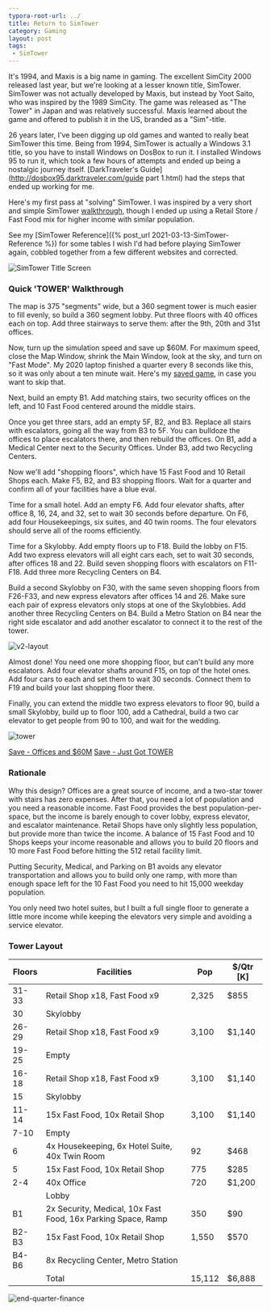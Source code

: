 ```yaml
---
typora-root-url: ../
title: Return to SimTower
category: Gaming
layout: post
tags: 
 - SimTower
---
```


It's 1994, and Maxis is a big name in gaming. The excellent SimCity 2000 released last year, but we're looking at a lesser known title, SimTower. SimTower was not actually developed by Maxis, but instead by Yoot Saito, who was inspired by the 1989 SimCity. The game was released as "The Tower" in Japan and was relatively successful. Maxis learned about the game and offered to publish it in the US, branded as a "Sim"-title.

26 years later, I've been digging up old games and wanted to really beat SimTower this time. Being from 1994, SimTower is actually a Windows 3.1 title, so you have to install Windows on DosBox to run it. I installed Windows 95 to run it, which took a few hours of attempts and ended up being a nostalgic journey itself. [DarkTraveler's Guide](http://dosbox95.darktraveler.com/guide part 1.html) had the steps that ended up working for me.

Here's my first pass at "solving" SimTower. I was inspired by a very short and simple SimTower [walkthrough](http://blog.codekills.net/2009/03/15/how-to-beat-simtower/), though I ended up using a Retail Store / Fast Food mix for higher income with similar population.

See my [SimTower Reference]({% post_url 2021-03-13-SimTower-Reference %}) for some tables I wish I'd had before playing SimTower again, cobbled together from a few different websites and corrected.

![SimTower Title Screen](/assets/img/SimTower/title-screen.png)

### Quick 'TOWER' Walkthrough

The map is 375 "segments" wide, but a 360 segment tower is much easier to fill evenly, so build a 360 segment lobby. Put three floors with 40 offices each on top. Add three stairways to serve them: after the 9th, 20th and 31st offices. 

Now, turn up the simulation speed and save up $60M.  For maximum speed, close the Map Window, shrink the Main Window, look at the sky, and turn on "Fast Mode". My 2020 laptop finished a quarter every 8 seconds like this, so it was only about a ten minute wait. Here's my [saved game](/assets/files/SimTower/144_60M.TDT), in case you want to skip that.

Next, build an empty B1. Add matching stairs, two security offices on the left, and 10 Fast Food centered around the middle stairs. 

Once you get three stars, add an empty 5F, B2, and B3. Replace all stairs with escalators, going all the way from B3 to 5F. You can bulldoze the offices to place escalators there, and then rebuild the offices. On B1, add a Medical Center next to the Security Offices. Under B3, add two Recycling Centers.

Now we'll add "shopping floors", which have 15 Fast Food and 10 Retail Shops each. Make F5, B2, and B3 shopping floors. Wait for a quarter and confirm all of your facilities have a blue eval.

Time for a small hotel. Add an empty F6. Add four elevator shafts, after office 8, 16, 24, and 32, set to wait 30 seconds before departure. On F6, add four Housekeepings, six suites, and 40 twin rooms. The four elevators should serve all of the rooms efficiently.

Time for a Skylobby. Add empty floors up to F18. Build the lobby on F15. Add two express elevators will all eight cars each, set to wait 30 seconds, after offices 18 and 22. Build seven shopping floors with escalators on F11-F18. Add three more Recycling Centers on B4.

Build a second Skylobby on F30, with the same seven shopping floors from F26-F33, and new express elevators after offices 14 and 26. Make sure each pair of express elevators only stops at one of the Skylobbies. Add another three Recycling Centers on B4. Build a Metro Station on B4 near the right side escalator and add another escalator to connect it to the rest of the tower.

![v2-layout](/assets/img/SimTower/v2-layout.png)

Almost done! You need one more shopping floor, but can't build any more escalators. Add four elevator shafts around F15, on top of the hotel ones. Add four cars to each and set them to wait 30 seconds. Connect them to F19 and build your last shopping floor there.

Finally, you can extend the middle two express elevators to floor 90, build a small Skylobby, build up to floor 100, add a Cathedral, build a two car elevator to get people from 90 to 100, and wait for the wedding. 

![tower](/assets/img/SimTower/tower.png)

[Save - Offices and $60M](/assets/files/SimTower/144_60M.TDT)
[Save - Just Got TOWER](/assets/files/SimTower/V2F100.TDT)

### Rationale

Why this design? Offices are a great source of income, and a two-star tower with stairs has zero expenses. After that, you need a lot of population and you need a reasonable income. Fast Food provides the best population-per-space, but the income is barely enough to cover lobby, express elevator, and escalator maintenance. Retail Shops have only slightly less population, but provide more than twice the income. A balance of 15 Fast Food and 10 Shops keeps your income reasonable and allows you to build 20 floors and 10 more Fast Food before hitting the 512 retail facility limit.

Putting Security, Medical, and Parking on B1 avoids any elevator transportation and allows you to build only one ramp, with more than enough space left for the 10 Fast Food you need to hit 15,000 weekday population.

You only need two hotel suites, but I built a full single floor to generate a little more income while keeping the elevators very simple and avoiding a service elevator.



### Tower Layout

| Floors | Facilities                                                   | Pop    | $/Qtr [K] |
| ------ | ------------------------------------------------------------ | ------ | --------- |
| 31-33  | Retail Shop x18, Fast Food x9                                | 2,325  | $855      |
| 30     | Skylobby                                                     |        |           |
| 26-29  | Retail Shop x18, Fast Food x9                                | 3,100  | $1,140    |
| 19-25  | Empty                                                        |        |           |
| 16-18  | Retail Shop x18, Fast Food x9                                | 3,100  | $1,140    |
| 15     | Skylobby                                                     |        |           |
| 11-14  | 15x Fast Food, 10x Retail Shop                               | 3,100  | $1,140    |
| 7-10   | Empty                                                        |        |           |
| 6      | 4x Housekeeping, 6x Hotel Suite, 40x Twin Room               | 92     | $468      |
| 5      | 15x Fast Food, 10x Retail Shop                               | 775    | $285      |
| 2-4    | 40x Office                                                   | 720    | $1,200    |
|        | Lobby                                                        |        |           |
| B1     | 2x Security, Medical, 10x Fast Food, 16x Parking Space, Ramp | 350    | $90       |
| B2-B3  | 15x Fast Food, 10x Retail Shop                               | 1,550  | $570      |
| B4-B6  | 8x Recycling Center, Metro Station                           |        |           |
|        | Total                                                        | 15,112 | $6,888    |

![end-quarter-finance](/assets/img/SimTower/end-quarter-finance.png)

